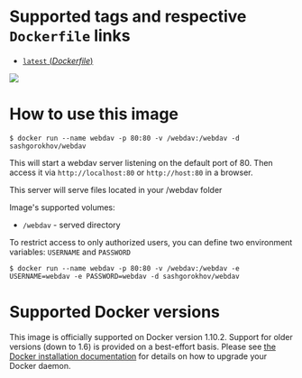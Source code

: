 # Supported tags and respective `Dockerfile` links

-	[`latest` (*Dockerfile*)](https://github.com/adagio211/docker-nginx-webdav/blob/master/Dockerfile)

[![](https://badge.imagelayers.io/sashgorokhov/webdav:latest.svg)](https://imagelayers.io/?images=sashgorokhov/webdav:latest 'Get your own badge on imagelayers.io')

# How to use this image

```console
$ docker run --name webdav -p 80:80 -v /webdav:/webdav -d sashgorokhov/webdav
```
This will start a webdav server listening on the default port of 80.
Then access it via `http://localhost:80` or `http://host:80` in a browser.

This server will serve files located in your /webdav folder

Image's supported volumes:
- `/webdav` - served directory

To restrict access to only authorized users, you can define two environment variables: `USERNAME` and `PASSWORD`
```console
$ docker run --name webdav -p 80:80 -v /webdav:/webdav -e USERNAME=webdav -e PASSWORD=webdav -d sashgorokhov/webdav
```

# Supported Docker versions

This image is officially supported on Docker version 1.10.2.
Support for older versions (down to 1.6) is provided on a best-effort basis.
Please see [the Docker installation documentation](https://docs.docker.com/installation/) for details on how to upgrade your Docker daemon.
